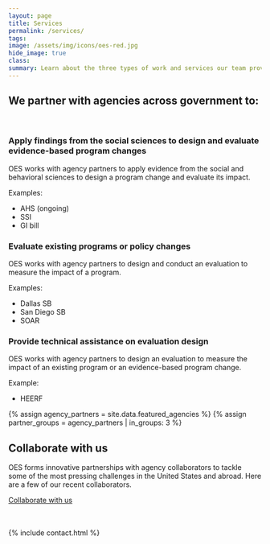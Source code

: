 ```yaml
---
layout: page
title: Services
permalink: /services/
tags: 
image: /assets/img/icons/oes-red.jpg
hide_image: true
class:
summary: Learn about the three types of work and services our team provides.
---
```


<h2>We partner with agencies across government to:</h2><br>

<h3>Apply findings from the social sciences to design and evaluate evidence-based program changes</h3>
OES works with agency partners to apply evidence from the social and behavioral sciences to design a program change and evaluate its impact. 


Examples: 
- AHS (ongoing)
- SSI 
- GI bill 


<h3>Evaluate existing programs or policy changes</h3>
OES works with agency partners to design and conduct an evaluation to measure the impact of a program.


Examples:
- Dallas SB 
- San Diego SB
- SOAR


<h3> Provide technical assistance on evaluation design</h3>
OES works with agency partners to design an evaluation to measure the impact of an existing program or an evidence-based program change.


Example:
- HEERF

<section class="usa-section bg-secondary-lighter">
  <section class="grid-container">
    {% assign agency_partners = site.data.featured_agencies %} {% assign
    partner_groups = agency_partners | in_groups: 3 %}
    <h2>Collaborate with us</h2>
    <p>OES forms innovative partnerships with agency collaborators to tackle some of the most pressing challenges in the United States and abroad. Here are a few of our recent collaborators.</p>
  <p><a class="usa-button" href="{{site.baseurl}}/opps">Collaborate with us</a></p>
  </section>
<br><br>
<section class="usa-section bg-white">
  {% include contact.html %}
</section>

